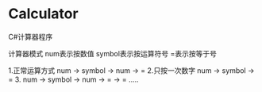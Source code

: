 # Calculator
C#计算器程序


计算器模式
num表示按数值
symbol表示按运算符号
=表示按等于号

1.正常运算方式
num -> symbol -> num -> =
2.只按一次数字
num -> symbol -> =
3.
num -> symbol -> num -> = -> = .....